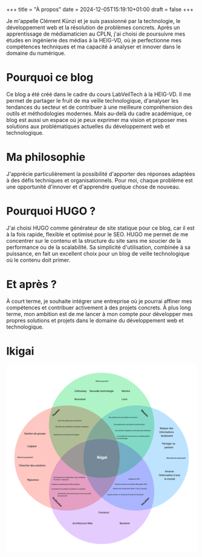 +++
title = "À propos"
date = 2024-12-05T15:19:10+01:00
draft = false
+++

Je m'appelle Clément Künzi et je suis passionné par la technologie, le développement web et la résolution de problèmes concrets. Après un apprentissage de médiamaticien au CPLN, j'ai choisi de poursuivre mes études en ingénierie des médias à la HEIG-VD, où je perfectionne mes compétences techniques et ma capacité à analyser et innover dans le domaine du numérique.

# Pourquoi ce blog

Ce blog a été créé dans le cadre du cours LabVeilTech à la HEIG-VD. Il me permet de partager le fruit de ma veille technologique, d'analyser les tendances du secteur et de contribuer à une meilleure compréhension des outils et méthodologies modernes. Mais au-delà du cadre académique, ce blog est aussi un espace où je peux exprimer ma vision et proposer mes solutions aux problématiques actuelles du développement web et technologique.

# Ma philosophie

J'apprécie particulièrement la possibilité d'apporter des réponses adaptées à des défis techniques et organisationnels. Pour moi, chaque problème est une opportunité d'innover et d'apprendre quelque chose de nouveau.

# Pourquoi HUGO ?

J'ai choisi HUGO comme générateur de site statique pour ce blog, car il est à la fois rapide, flexible et optimisé pour le SEO. HUGO me permet de me concentrer sur le contenu et la structure du site sans me soucier de la performance ou de la scalabilité. Sa simplicité d'utilisation, combinée à sa puissance, en fait un excellent choix pour un blog de veille technologique où le contenu doit primer.

# Et après ?

À court terme, je souhaite intégrer une entreprise où je pourrai affiner mes compétences et contribuer activement à des projets concrets. À plus long terme, mon ambition est de me lancer à mon compte pour développer mes propres solutions et projets dans le domaine du développement web et technologique.

# Ikigai

![Ikigai Clément Künzi](/images/IkigaiClementKunzi.png)
